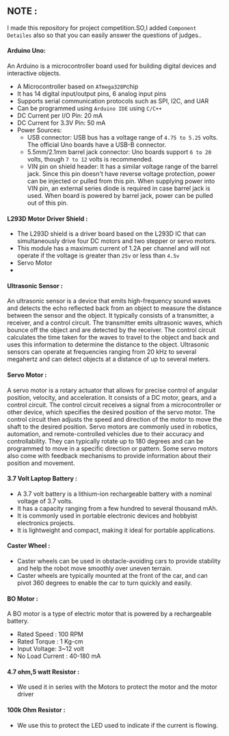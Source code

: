 ## NOTE :
I made this repository for project competition.SO,I added `Component Detailes` also 
so that you can easily answer the questions of judges..

#### Arduino Uno:
An Arduino is a microcontroller board used for building digital devices and interactive objects.
- A Microcontroller based on `ATmega328P`chip
- It has 14 digital input/output pins, 6 analog input pins
- Supports serial communication protocols such as SPI, I2C, and UAR
- Can be programmed using `Arduino IDE` using `C/C++`
- DC Current per I/O Pin: 20 mA
- DC Current for 3.3V Pin: 50 mA
- Power Sources: 
  - USB connector: USB bus has a voltage range of `4.75 to 5.25` volts. The official Uno boards have a USB-B connector.
  - 5.5mm/2.1mm barrel jack connector: Uno boards support `6 to 20` volts, though `7 to 12`  volts is recommended.
  - VIN pin on shield header: It has a similar voltage range of the barrel jack. Since this pin doesn't have reverse voltage protection, power can be injected or pulled from this pin. When supplying power into VIN pin, an external series diode is required in case barrel jack is used. When board is powered by barrel jack, power can be pulled out of this pin.

#### L293D Motor Driver Shield :
- The L293D shield is a driver board based on the L293D IC that can simultaneously drive four DC motors and two stepper or servo motors.
- This module has a maximum current of 1.2A per channel and will not operate if the voltage is greater than `25v` or less than `4.5v`
- Servo Motor
- 
#### Ultrasonic Sensor :
An ultrasonic sensor is a device that emits high-frequency sound waves and detects the echo reflected back from an object to measure the distance between the sensor and the object. It typically consists of a transmitter, a receiver, and a control circuit. The transmitter emits ultrasonic waves, which bounce off the object and are detected by the receiver. The control circuit calculates the time taken for the waves to travel to the object and back and uses this information to determine the distance to the object. Ultrasonic sensors can operate at frequencies ranging from 20 kHz to several megahertz and can detect objects at a distance of up to several meters.

#### Servo Motor :
A servo motor is a rotary actuator that allows for precise control of angular position, velocity, and acceleration. It consists of a DC motor, gears, and a control circuit. The control circuit receives a signal from a microcontroller or other device, which specifies the desired position of the servo motor. The control circuit then adjusts the speed and direction of the motor to move the shaft to the desired position. Servo motors are commonly used in robotics, automation, and remote-controlled vehicles due to their accuracy and controllability. They can typically rotate up to 180 degrees and can be programmed to move in a specific direction or pattern. Some servo motors also come with feedback mechanisms to provide information about their position and movement.

#### 3.7 Volt Laptop Battery :
- A 3.7 volt battery is a lithium-ion rechargeable battery with a nominal voltage of 3.7 volts.
- It has a capacity ranging from a few hundred to several thousand mAh.
- It is commonly used in portable electronic devices and hobbyist electronics projects.
- It is lightweight and compact, making it ideal for portable applications.

#### Caster Wheel :
- Caster wheels can be used in obstacle-avoiding cars to provide stability and help the robot move smoothly over uneven terrain.
- Caster wheels are typically mounted at the front of the car, and can pivot 360 degrees to enable the car to turn quickly and easily.

#### BO Motor :
A BO motor is a type of electric motor that is powered by a rechargeable battery.
- Rated Speed : 100 RPM
- Rated Torque : 1 Kg-cm
- Input Voltage: 3~12 volt
- No Load Current : 40-180 mA

#### 4.7 ohm,5 watt Resistor :
- We used it in series with the Motors to protect the 
motor and the motor driver

#### 100k Ohm Resistor :
- We use this to protect the LED used to indicate if the current
is flowing.